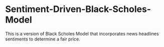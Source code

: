 # Sentiment-Driven-Black-Scholes-Model
This is a version of Black Scholes Model that incorporates news headlines sentiments to determine a fair price.
